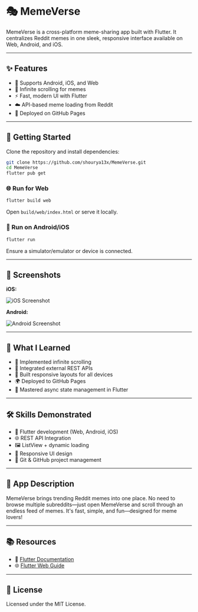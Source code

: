 # 🎭 MemeVerse

MemeVerse is a cross-platform meme-sharing app built with Flutter. It centralizes Reddit memes in one sleek, responsive interface available on Web, Android, and iOS.

---

## ✨ Features

- 📱 Supports Android, iOS, and Web
- 🔁 Infinite scrolling for memes
- ⚡ Fast, modern UI with Flutter
- ☁️ API-based meme loading from Reddit
- 🚀 Deployed on GitHub Pages

---

## 🚀 Getting Started

Clone the repository and install dependencies:

```bash
git clone https://github.com/shourya13x/MemeVerse.git
cd MemeVerse
flutter pub get
```

### 🌐 Run for Web

```bash
flutter build web
```

Open `build/web/index.html` or serve it locally.

### 📱 Run on Android/iOS

```bash
flutter run
```

Ensure a simulator/emulator or device is connected.

---

## 📸 Screenshots

**iOS:**

![iOS Screenshot](screenshots/ios_screenshot.png)

**Android:**

![Android Screenshot](screenshots/android_screenshot.png)

---

## 🧠 What I Learned

- 🔁 Implemented infinite scrolling
- 🔌 Integrated external REST APIs
- 📱 Built responsive layouts for all devices
- 🌍 Deployed to GitHub Pages
- 🔄 Mastered async state management in Flutter

---

## 🛠 Skills Demonstrated

- 🎯 Flutter development (Web, Android, iOS)
- 🌐 REST API Integration
- 🖼 ListView + dynamic loading
- 🧩 Responsive UI design
- 🔧 Git & GitHub project management

---

## 📝 App Description

MemeVerse brings trending Reddit memes into one place. No need to browse multiple subreddits—just open MemeVerse and scroll through an endless feed of memes. It's fast, simple, and fun—designed for meme lovers!

---

## 📚 Resources

- 📖 [Flutter Documentation](https://docs.flutter.dev/)
- 🌐 [Flutter Web Guide](https://docs.flutter.dev/platform-integration/web)

---

## 📄 License

Licensed under the MIT License.